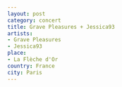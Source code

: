 ```yaml
---
layout: post
category: concert
title: Grave Pleasures + Jessica93
artists: 
- Grave Pleasures
- Jessica93
place: 
- La Flèche d'Or
country: France
city: Paris
---
```


